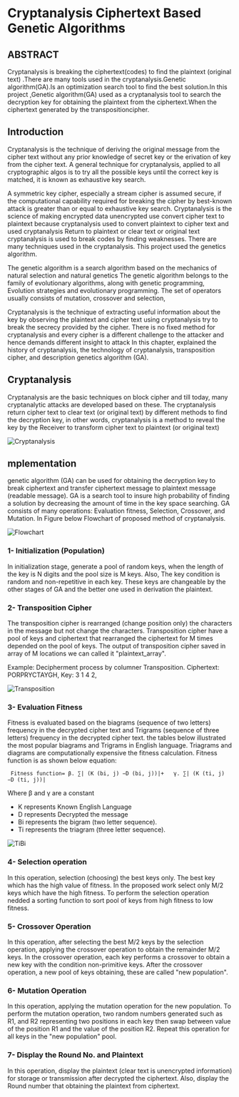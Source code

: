 # Cryptanalysis Ciphertext Based Genetic Algorithms

## ABSTRACT  
Cryptanalysis is breaking the ciphertext(codes) to find the
plaintext (original text) .There are many tools used in the cryptanalysis.Genetic algorithm(GA).Is an optimization search
tool to find the best solution.In this project ,Genetic algorithm(GA) used as a cryptanalysis tool to search the decryption key for obtaining the plaintext from the ciphertext.When the ciphertext generated by the transpositioncipher.

## Introduction
Cryptanalysis is the technique of deriving the original message from the cipher text without any prior knowledge of secret key or the erivation of key from the cipher text. A general technique for cryptanalysis, applied to all cryptographic algos is to try all the possible keys until the correct key is matched, it is known as exhaustive key search. 

A symmetric key cipher, especially a stream cipher is assumed secure, if the computational capability required for breaking the cipher by best-known attack is greater than or equal to exhaustive key search. 
Cryptanalysis is the science of making encrypted data unencrypted use convert cipher text to plaintext because cryptanalysis used to convert plaintext to cipher text and used cryptanalysis Return to plaintext or clear text or original text cryptanalysis is used to break codes by finding weaknesses. There are many techniques used in the cryptanalysis. This project used the genetics algorithm.

The genetic algorithm is a search algorithm based on the mechanics of natural selection and natural genetics The genetic algorithm belongs to the family of evolutionary algorithms, along with genetic programming, Evolution strategies and evolutionary programming. The set of operators usually consists of mutation, crossover and selection,

Cryptanalysis is the technique of extracting useful information about the key by observing the plaintext and cipher text using cryptanalysis   try to break the secrecy provided by the cipher. There is no fixed method for cryptanalysis and every cipher is a different challenge to the attacker and hence demands different insight to attack  In this chapter, explained the history of cryptanalysis, the technology of cryptanalysis, transposition cipher, and description genetics algorithm (GA).

## Cryptanalysis
Cryptanalysis are the basic techniques on block cipher and till today, many cryptanalytic attacks are developed based on these. The cryptanalysis return cipher text to clear text  (or original text) by different methods to find the decryption  key, in other words, cryptanalysis is a method to reveal the key by the Receiver to transform cipher text to plaintext (or original text)

![Cryptanalysis](https://github.com/AbdullahTaher93/TFM/blob/master/images/Cryptanalysis.png)

## mplementation

genetic algorithm (GA) can be used for  obtaining  the decryption key to break ciphertext and transfer ciphertext message to plaintext message (readable message). GA is a search tool to insure high probability of finding a solution by decreasing the amount of time in the key space searching. GA consists of many operations: Evaluation fitness, Selection, Crossover, and Mutation. In Figure below Flowchart of proposed method of cryptanalysis.

![Flowchart](https://github.com/AbdullahTaher93/TFM/blob/master/images/Flowchart.png)


### 1- Initialization (Population)
In initialization stage, generate a pool of random keys, when the length of the key is N digits  and the pool size is M keys. Also, The key condition is random and non-repetitive in each key. These keys are changeable  by the other stages of GA and the better one used in derivation the plaintext.

### 2- Transposition Cipher
The transposition cipher is rearranged (change position only) the characters in the message but not change the characters. Transposition cipher have a pool of keys and ciphertext  that rearranged the ciphertext  for M times depended on the pool of keys. The output of transposition cipher saved in array of M locations we can called it  "plaintext_array".

Example: Decipherment process by columner Transposition. Ciphertext: PORPRYCTAYGH, Key: 3 1 4 2,

![Transposition](https://github.com/AbdullahTaher93/TFM/blob/master/images/Transposition.png)

### 3- Evaluation Fitness 
Fitness is evaluated based on the biagrams (sequence of two letters) frequency in the decrypted cipher text and Trigrams (sequence of three letters) frequency in the decrypted cipher text. the tables below illustrated the most popular biagrams and Trigrams  in English language. Triagrams and diagrams   are   computationally expensive the fitness calculation.  Fitness function is as shown below equation:

     Fitness function= β. ∑| (K (bi, j) −D (bi, j))|+   γ. ∑| (K (ti, j) −D (ti, j))|

Where β and γ are a constant
* K represents Known English Language
* D represents Decrypted the message
* Bi represents the bigram (two letter sequence).
* Ti represents the triagram (three letter sequence).

![TiBi](https://github.com/AbdullahTaher93/TFM/blob/master/images/TIBI.png)


### 4- Selection operation
In this operation, selection (choosing) the best keys only. The best key which has the high value of fitness. In the proposed work select only M/2 keys which have the high fitness.  To perform the selection operation nedded a sorting function to sort pool of keys from high fitness to low fitness.


### 5- Crossover Operation
In this operation, after selecting the best M/2 keys by the selection operation, applying the crossover operation to obtain the remainder M/2 keys. In the crossover operation, each key performs a crossover to obtain a new key with the condition non-primitive keys. After the crossover operation, a new pool of keys obtaining, these are called "new population".

### 6- Mutation Operation 
In this operation, applying the mutation operation for the new population.  To perform the mutation operation, two random numbers  generated  such as R1, and R2 representing  two positions in each key then swap between value of the position R1 and the value of the position R2.  Repeat this operation for all keys in the "new population" pool.

### 7- Display the Round No. and Plaintext
In this operation, display the plaintext (clear text is unencrypted information) for storage or transmission after decrypted the ciphertext. Also, display the Round number that obtaining the plaintext from ciphertext.

